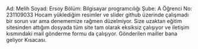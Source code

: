 Ad: Melih 
Soyad: Ersoy
Bölüm: Bilgisayar programcılığı
Şube: A
Öğrenci No: 231109033
Hocam yüklediğim resimler ve slider github üzerinde çalışmadı bir sorun var ama denememize rağmen düzelmiyor.
Size uzaktan eğitim sitesinden attığım dosyada tüm site tam olarak eksiksiz çalışıyor ve iletişim kısmındaki mail gönderme formu da çalışıyor.
Gönderilen mailler bana geliyor Kısacası.
